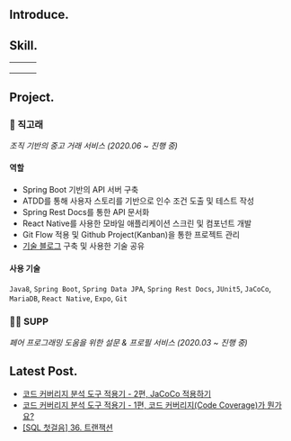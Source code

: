 ## Introduce.



## Skill.

|      |      |      |
| ---- | ---- | ---- |
|      |      |      |
|      |      |      |
|      |      |      |



## Project.

### 🐳 직고래

*조직 기반의 중고 거래 서비스 (2020.06 ~ 진행 중)*

#### 역할

- Spring Boot 기반의 API 서버 구축
- ATDD를 통해 사용자 스토리를 기반으로 인수 조건 도출 및 테스트 작성
- Spring Rest Docs를 통한 API 문서화
- React Native를 사용한 모바일 애플리케이션 스크린 및 컴포넌트 개발
- Git Flow 적용 및 Github Project(Kanban)을 통한 프로젝트 관리
- [기술 블로그](https://seller-lee.github.io/) 구축 및 사용한 기술 공유

#### 사용 기술

`Java8`, `Spring Boot`, `Spring Data JPA`, `Spring Rest Docs`, `JUnit5`, `JaCoCo`, `MariaDB`, `React Native`, `Expo`, `Git`

### 👋🏻 SUPP

*페어 프로그래밍 도움을 위한 설문 & 프로필 서비스 (2020.03 ~ 진행 중)*

## Latest Post.

- [코드 커버리지 분석 도구 적용기 - 2편, JaCoCo 적용하기](https://lxxjn0-dev.netlify.app/java-code-coverage-tool-part-2)
- [코드 커버리지 분석 도구 적용기 - 1편, 코드 커버리지(Code Coverage)가 뭔가요?](https://lxxjn0-dev.netlify.app/java-code-coverage-tool-part-1)
- [[SQL 첫걸음] 36. 트랜잭션](https://lxxjn0-dev.netlify.app/first-step-sql-lec-36)

